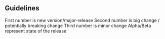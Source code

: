 ## Guidelines

First number is new version/major-release
Second number is big change / potentially breaking change
Third number is minor change
Alpha/Beta represent state of the release
